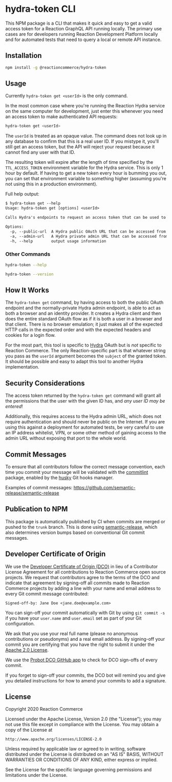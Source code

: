 # hydra-token CLI

This NPM package is a CLI that makes it quick and easy to get a valid access token for a Reaction GraphQL API running locally. The primary use cases are for developers running Reaction Development Platform locally and for automated tests that need to query a local or remote API instance.

## Installation

```sh
npm install -g @reactioncommerce/hydra-token
```

## Usage

Currently `hydra-token get <userId>` is the only command.

In the most common case where you're running the Reaction Hydra service on the same computer for development, just enter this whenever you need an access token to make authenticated API requests:

```sh
hydra-token get <userId>
```

The `userId` is treated as an opaque value. The command does not look up in any database to confirm that this is a real user ID. If you mistype it, you'll still get an access token, but the API will reject your request because it cannot find any user with that ID.

The resulting token will expire after the length of time specified by the `TTL_ACCESS_TOKEN` environment variable for the Hydra service. This is only 1 hour by default. If having to get a new token every hour is bumming you out, you can set that environment variable to something higher (assuming you're not using this in a production environment).

Full help output:

```txt
$ hydra-token get --help
Usage: hydra-token get [options] <userId>

Calls Hydra's endpoints to request an access token that can be used to request data from the GraphQL API authenticated as this user.

Options:
  -p, --public-url  A Hydra public OAuth URL that can be accessed from this computer. Must NOT end with a `/`. Default is http://localhost:4444
  -a, --admin-url   A Hydra private admin URL that can be accessed from this computer. Must NOT end with a `/`. Default is http://localhost:4445
  -h, --help        output usage information
```

### Other Commands

```sh
hydra-token --help
```

```sh
hydra-token --version
```

## How It Works

The `hydra-token get` command, by having access to both the public OAuth endpoint and the normally-private Hydra admin endpoint, is able to act as both a browser and an identity provider. It creates a Hydra client and then does the entire standard OAuth flow as if it is both a user in a browser and that client. There is no browser emulation; it just makes all of the expected HTTP calls in the expected order and with the expected headers and cookies for a login flow.

For the most part, this tool is specific to [Hydra](https://www.ory.sh/docs/hydra/) OAuth but is _not_ specific to Reaction Commerce. The only Reaction-specific part is that whatever string you pass as the `userId` argument becomes the `subject` of the granted token. It should be possible and easy to adapt this tool to another Hydra implementation.

## Security Considerations

The access token returned by the `hydra-token get` command will grant all the permissions that the user with the given ID has, and _any user ID may be entered_!

Additionally, this requires access to the Hydra admin URL, which does not require authentication and should never be public on the Internet. If you are using this against a deployment for automated tests, be very careful to use an IP address whitelist, VPN, or some other method of gaining access to the admin URL without exposing that port to the whole world.

## Commit Messages

To ensure that all contributors follow the correct message convention, each time you commit your message will be validated with the [commitlint](https://www.npmjs.com/package/@commitlint/cli) package, enabled by the [husky](https://www.npmjs.com/package/husky) Git hooks manager.

Examples of commit messages: https://github.com/semantic-release/semantic-release

## Publication to NPM

This package is automatically published by CI when commits are merged or pushed to the `trunk` branch. This is done using [semantic-release](https://www.npmjs.com/package/semantic-release), which also determines version bumps based on conventional Git commit messages.

## Developer Certificate of Origin
We use the [Developer Certificate of Origin (DCO)](https://developercertificate.org/) in lieu of a Contributor License Agreement for all contributions to Reaction Commerce open source projects. We request that contributors agree to the terms of the DCO and indicate that agreement by signing-off all commits made to Reaction Commerce projects by adding a line with your name and email address to every Git commit message contributed:
```
Signed-off-by: Jane Doe <jane.doe@example.com>
```

You can sign-off your commit automatically with Git by using `git commit -s` if you have your `user.name` and `user.email` set as part of your Git configuration.

We ask that you use your real full name (please no anonymous contributions or pseudonyms) and a real email address. By signing-off your commit you are certifying that you have the right to submit it under the [Apache 2.0 License](./LICENSE).

We use the [Probot DCO GitHub app](https://github.com/apps/dco) to check for DCO sign-offs of every commit.

If you forget to sign-off your commits, the DCO bot will remind you and give you detailed instructions for how to amend your commits to add a signature.

## License
Copyright 2020 Reaction Commerce

Licensed under the Apache License, Version 2.0 (the "License");
you may not use this file except in compliance with the License.
You may obtain a copy of the License at

    http://www.apache.org/licenses/LICENSE-2.0

Unless required by applicable law or agreed to in writing, software
distributed under the License is distributed on an "AS IS" BASIS,
WITHOUT WARRANTIES OR CONDITIONS OF ANY KIND, either express or implied.

See the License for the specific language governing permissions and
limitations under the License.
